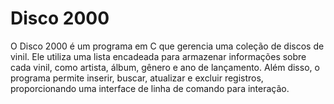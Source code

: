 # Disco 2000
O Disco 2000 é um programa em C que gerencia uma coleção de discos de vinil. Ele utiliza uma lista encadeada para armazenar informações sobre cada vinil, como artista, álbum, gênero e ano de lançamento. Além disso, o programa permite inserir, buscar, atualizar e excluir registros, proporcionando uma interface de linha de comando para interação.

